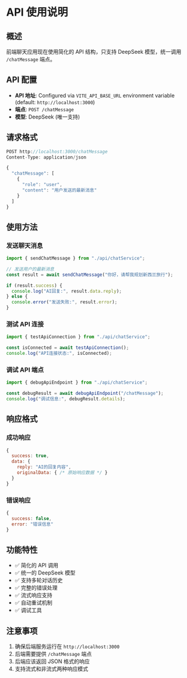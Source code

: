 # API 使用说明

## 概述

前端聊天应用现在使用简化的 API 结构，只支持 DeepSeek 模型，统一调用 `/chatMessage` 端点。

## API 配置

- **API 地址**: Configured via `VITE_API_BASE_URL` environment variable (default: `http://localhost:3000`)
- **端点**: `POST /chatMessage`
- **模型**: DeepSeek (唯一支持)

## 请求格式

```javascript
POST http://localhost:3000/chatMessage
Content-Type: application/json

{
  "chatMessage": [
    {
      "role": "user",
      "content": "用户发送的最新消息"
    }
  ]
}
```

## 使用方法

### 发送聊天消息

```javascript
import { sendChatMessage } from "./api/chatService";

// 发送用户的最新消息
const result = await sendChatMessage("你好，请帮我规划新西兰旅行");

if (result.success) {
  console.log("AI回复:", result.data.reply);
} else {
  console.error("发送失败:", result.error);
}
```

### 测试 API 连接

```javascript
import { testApiConnection } from "./api/chatService";

const isConnected = await testApiConnection();
console.log("API连接状态:", isConnected);
```

### 调试 API 端点

```javascript
import { debugApiEndpoint } from "./api/chatService";

const debugResult = await debugApiEndpoint("/chatMessage");
console.log("调试信息:", debugResult.details);
```

## 响应格式

### 成功响应

```javascript
{
  success: true,
  data: {
    reply: "AI的回复内容",
    originalData: { /* 原始响应数据 */ }
  }
}
```

### 错误响应

```javascript
{
  success: false,
  error: "错误信息"
}
```

## 功能特性

- ✅ 简化的 API 调用
- ✅ 统一的 DeepSeek 模型
- ✅ 支持多轮对话历史
- ✅ 完整的错误处理
- ✅ 流式响应支持
- ✅ 自动重试机制
- ✅ 调试工具

## 注意事项

1. 确保后端服务运行在 `http://localhost:3000`
2. 后端需要提供 `/chatMessage` 端点
3. 后端应该返回 JSON 格式的响应
4. 支持流式和非流式两种响应模式
